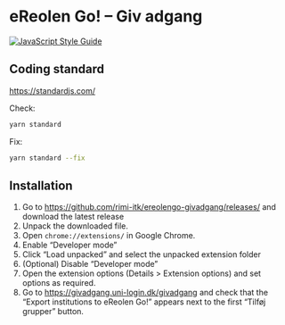 # eReolen Go! – Giv adgang

[![JavaScript Style Guide](https://img.shields.io/badge/code_style-standard-brightgreen.svg)](https://standardjs.com)

## Coding standard

https://standardjs.com/

Check:

```sh
yarn standard
```

Fix:

```sh
yarn standard --fix
```

## Installation

1. Go to https://github.com/rimi-itk/ereolengo-givadgang/releases/ and download
   the latest release
2. Unpack the downloaded file.
3. Open `chrome://extensions/` in Google Chrome.
4. Enable “Developer mode”
5. Click “Load unpacked” and select the unpacked extension folder
6. (Optional) Disable “Developer mode”
7. Open the extension options (Details > Extension options) and set options as
   required.
8. Go to https://givadgang.uni-login.dk/givadgang and check that the “Export
   institutions to eReolen Go!” appears next to the first “Tilføj grupper”
   button.
